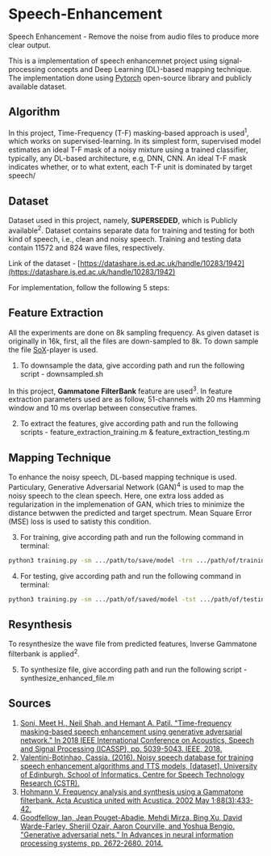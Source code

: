 # Speech-Enhancement
Speech Enhancement - Remove the noise from audio files to produce more clear output.

This is a implementation of speech enhancemnet project using signal-processing concepts and Deep Learning (DL)-based mapping technique. The implementation done using [Pytorch](https://pytorch.org/) open-source library and publicly available dataset.


## Algorithm
In this project, Time-Frequency (T-F) masking-based approach is used<sup>1</sup>, which works on supervised-learning. In its simplest form, supervised model estimates an ideal T-F mask of a noisy mixture using a trained classifier, typically, any DL-based architecture, e.g, DNN, CNN. An ideal T-F mask indicates whether, or to what extent, each T-F unit is dominated by target speech/


## Dataset
Dataset used in this project, namely, **SUPERSEDED**, which is Publicly available<sup>2</sup>. Dataset contains separate data for training and testing for both kind of speech, i.e., clean and noisy speech. Training and testing data contain 11572 and 824 wave files, respectively. 

Link of the dataset - [https://datashare.is.ed.ac.uk/handle/10283/1942](https://datashare.is.ed.ac.uk/handle/10283/1942)


For implementation, follow the following 5 steps:
## Feature Extraction
All the experiments are done on 8k sampling frequency. As given dataset is originally in 16k, first, all the files are down-sampled to 8k. To down sample the file [SoX](http://sox.sourceforge.net/)-player is used.

1. To downsample the data, give according path and run the following script - downsampled.sh

In this project, **Gammatone FilterBank** feature are used<sup>3</sup>. In feature extraction parameters used are as follow, 51-channels with 20 ms Hamming window and 10 ms overlap between consecutive frames.

2. To extract the features, give according path and run the following scripts - feature_extraction_training.m & feature_extraction_testing.m


## Mapping Technique
To enhance the noisy speech, DL-based mapping technique is used. Particulary, Generative Adversarial Network (GAN)<sup>4</sup> is used to map the noisy speech to the clean speech. Here, one extra loss added as regularization in the implemenation of GAN, which tries to minimize the distance betwwen the predicted and target spectrum. Mean Square Error (MSE) loss is used to satisty this condition. 

3. For training, give according path and run the following command in terminal:
```sh
python3 training.py -sm .../path/to/save/model -trn .../path/of/training/data
```

4. For testing, give according path and run the following command in terminal:
```sh
python3 training.py -sm .../path/of/saved/model -tst .../path/of/testing/data -pfp .../path/to/save/predicted/features
```


## Resynthesis
To resynthesize the wave file from predicted features, Inverse Gammatone filterbank is applied<sup>2</sup>.

5. To synthesize file, give according path and run the following script - synthesize_enhanced_file.m


## Sources
1. [Soni, Meet H., Neil Shah, and Hemant A. Patil. "Time-frequency masking-based speech enhancement using generative adversarial network." In 2018 IEEE International Conference on Acoustics, Speech and Signal Processing (ICASSP), pp. 5039-5043. IEEE, 2018.](https://ieeexplore.ieee.org/abstract/document/8462068)
2. [Valentini-Botinhao, Cassia. (2016). Noisy speech database for training speech enhancement algorithms and TTS models, [dataset]. University of Edinburgh. School of Informatics. Centre for Speech Technology Research (CSTR).](https://www.research.ed.ac.uk/portal/en/datasets/noisy-speech-database-for-training-speech-enhancement-algorithms-and-tts-models(60d13dd9-9f7d-41f8-8743-dafc20078b43).html)
3. [Hohmann V. Frequency analysis and synthesis using a Gammatone filterbank. Acta Acustica united with Acustica. 2002 May 1;88(3):433-42.](https://www.researchgate.net/publication/230554893_Frequency_analysis_and_synthesis_using_a_Gammatone_filterbank)
4. [Goodfellow, Ian, Jean Pouget-Abadie, Mehdi Mirza, Bing Xu, David Warde-Farley, Sherjil Ozair, Aaron Courville, and Yoshua Bengio. "Generative adversarial nets." In Advances in neural information processing systems, pp. 2672-2680. 2014.](http://papers.nips.cc/paper/5423-generative-adversarial-nets.pdf)
